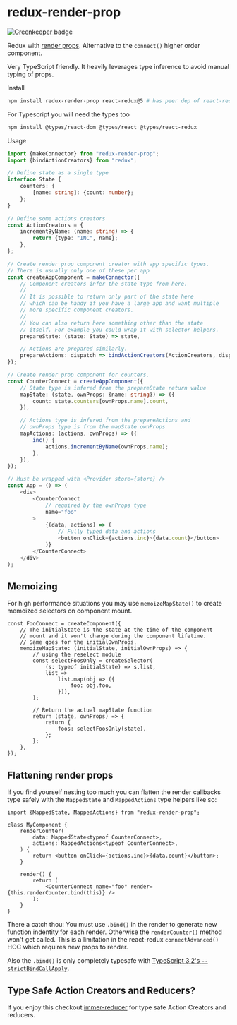 # redux-render-prop

[![Greenkeeper badge](https://badges.greenkeeper.io/epeli/redux-render-prop.svg)](https://greenkeeper.io/)

Redux with [render props][1]. Alternative to the `connect()` higher order component.

Very TypeScript friendly. It heavily leverages type inference to
avoid manual typing of props.

Install

```sh
npm install redux-render-prop react-redux@5 # has peer dep of react-redux 5.x
```

For Typescript you will need the types too

```sh
npm install @types/react-dom @types/react @types/react-redux
```

Usage

```ts
import {makeConnector} from "redux-render-prop";
import {bindActionCreators} from "redux";

// Define state as a single type
interface State {
    counters: {
        [name: string]: {count: number};
    };
}

// Define some actions creators
const ActionCreators = {
    incrementByName: (name: string) => {
        return {type: "INC", name};
    },
};

// Create render prop component creator with app specific types.
// There is usually only one of these per app
const createAppComponent = makeConnector({
    // Component creators infer the state type from here.
    //
    // It is possible to return only part of the state here
    // which can be handy if you have a large app and want multiple
    // more specific component creators.
    //
    // You can also return here something other than the state
    // itself. For example you could wrap it with selector helpers.
    prepareState: (state: State) => state,

    // Actions are prepared similarly.
    prepareActions: dispatch => bindActionCreators(ActionCreators, dispatch),
});

// Create render prop component for counters.
const CounterConnect = createAppComponent({
    // State type is infered from the prepareState return value
    mapState: (state, ownProps: {name: string}) => ({
        count: state.counters[ownProps.name].count,
    }),

    // Actions type is infered from the prepareActions and
    // ownProps type is from the mapState ownProps
    mapActions: (actions, ownProps) => ({
        inc() {
            actions.incrementByName(ownProps.name);
        },
    }),
});

// Must be wrapped with <Provider store={store} />
const App = () => (
    <div>
        <CounterConnect
            // required by the ownProps type
            name="foo"
        >
            {(data, actions) => (
                // Fully typed data and actions
                <button onClick={actions.inc}>{data.count}</button>
            )}
        </CounterConnect>
    </div>
);
```

## Memoizing

For high performance situations you may use `memoizeMapState()` to create memoized
selectors on component mount.

```tsx
const FooConnect = createComponent({
    // The initialState is the state at the time of the component
    // mount and it won't change during the component lifetime.
    // Same goes for the initialOwnProps.
    memoizeMapState: (initialState, initialOwnProps) => {
        // using the reselect module
        const selectFoosOnly = createSelector(
            (s: typeof initialState) => s.list,
            list =>
                list.map(obj => ({
                    foo: obj.foo,
                })),
        );

        // Return the actual mapState function
        return (state, ownProps) => {
            return {
                foos: selectFoosOnly(state),
            };
        };
    },
});
```

## Flattening render props

If you find yourself nesting too much you can flatten
the render callbacks type safely with the `MappedState` and `MappedActions`
type helpers like so:

```tsx
import {MappedState, MappedActions} from "redux-render-prop";

class MyComponent {
    renderCounter(
        data: MappedState<typeof CounterConnect>,
        actions: MappedActions<typeof CounterConnect>,
    ) {
        return <button onClick={actions.inc}>{data.count}</button>;
    }

    render() {
        return (
            <CounterConnect name="foo" render={this.renderCounter.bind(this)} />
        );
    }
}
```

There a catch thou: You must use `.bind()` in the render to generate new
function indentity for each render. Otherwise the `renderCounter()` method
won't get called. This is a limitation in the react-redux `connectAdvanced()`
HOC which requires new props to render.

Also the `.bind()` is only completely typesafe with [TypeScript 3.2's `--strictBindCallApply`](https://github.com/Microsoft/TypeScript/pull/27028).

[1]: https://reactjs.org/docs/render-props.html

## Type Safe Action Creators and Reducers?

If you enjoy this checkout
[immer-reducer](https://github.com/epeli/immer-reducer) for type safe Action
Creators and reducers.
